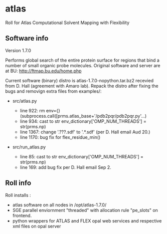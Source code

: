 atlas
=====

Roll for Atlas Computational Solvent Mapping with Flexibility

Software info
-------------------

Version 1.7.0

Performs global search of the entire protein surface for regions that 
bind a number of small organic probe molecules.
Original software and server are at BU: http://ftmap.bu.edu/home.php

Current software (binary) distro is atlas-1.7.0-nopython.tar.bz2 recevied from D. Hall
(agreement with Amaro lab). Repack the distro after fixing the bugs and removign extra
files from examples/:

- src/atlas.py  
   * line 922: rm env={} (subprocess.call([prms.atlas_base+'/pdb2pqr/pdb2pqr.py'...)  
   * line 934: cast to str env_dictionary['OMP_NUM_THREADS'] = str(prms.np)  
   * line 1367: change '.???.sdf' to '.*.sdf' (per D. Hall email Aud 20.)
   * line 1170: bug fix for  flex_residue_min()

- src/run_atlas.py  
   * line 85: cast to str env_dictionary['OMP_NUM_THREADS'] = str(prms.np)  
   * line 169: add bug fix per D. Hall email Sep 2. 
   
Roll info
-----------

Roll installs :

   * atlas software on all nodes in /opt/atlas-1.7.0/
   * SGE parallel enviornment "threaded" with allocation rule "pe_slots" on frontend.
   * python wrappers for ATLAS and FLEX opal web services and respective xml files on opal server 
